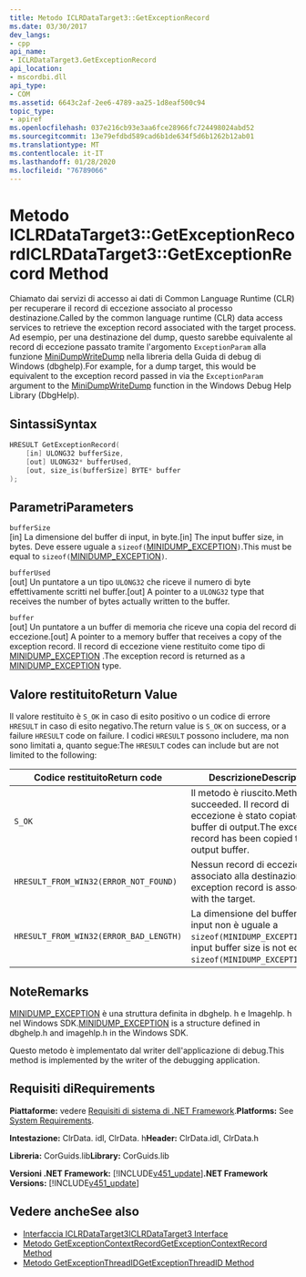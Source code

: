 ```yaml
---
title: Metodo ICLRDataTarget3::GetExceptionRecord
ms.date: 03/30/2017
dev_langs:
- cpp
api_name:
- ICLRDataTarget3.GetExceptionRecord
api_location:
- mscordbi.dll
api_type:
- COM
ms.assetid: 6643c2af-2ee6-4789-aa25-1d8eaf500c94
topic_type:
- apiref
ms.openlocfilehash: 037e216cb93e3aa6fce28966fc724498024abd52
ms.sourcegitcommit: 13e79efdbd589cad6b1de634f5d6b1262b12ab01
ms.translationtype: MT
ms.contentlocale: it-IT
ms.lasthandoff: 01/28/2020
ms.locfileid: "76789066"
---
```

# <a name="iclrdatatarget3getexceptionrecord-method"></a><span data-ttu-id="d7d24-102">Metodo ICLRDataTarget3::GetExceptionRecord</span><span class="sxs-lookup"><span data-stu-id="d7d24-102">ICLRDataTarget3::GetExceptionRecord Method</span></span>
<span data-ttu-id="d7d24-103">Chiamato dai servizi di accesso ai dati di Common Language Runtime (CLR) per recuperare il record di eccezione associato al processo destinazione.</span><span class="sxs-lookup"><span data-stu-id="d7d24-103">Called by the common language runtime (CLR) data access services to retrieve the exception record associated with the target process.</span></span> <span data-ttu-id="d7d24-104">Ad esempio, per una destinazione del dump, questo sarebbe equivalente al record di eccezione passato tramite l'argomento `ExceptionParam` alla funzione [MiniDumpWriteDump](/windows/desktop/api/minidumpapiset/nf-minidumpapiset-minidumpwritedump) nella libreria della Guida di debug di Windows (dbghelp).</span><span class="sxs-lookup"><span data-stu-id="d7d24-104">For example, for a dump target, this would be equivalent to the exception record passed in via the `ExceptionParam` argument to the [MiniDumpWriteDump](/windows/desktop/api/minidumpapiset/nf-minidumpapiset-minidumpwritedump) function in the Windows Debug Help Library (DbgHelp).</span></span>  
  
## <a name="syntax"></a><span data-ttu-id="d7d24-105">Sintassi</span><span class="sxs-lookup"><span data-stu-id="d7d24-105">Syntax</span></span>  
  
```cpp  
HRESULT GetExceptionRecord(  
    [in] ULONG32 bufferSize,  
    [out] ULONG32* bufferUsed,  
    [out, size_is(bufferSize] BYTE* buffer  
);  
```  
  
## <a name="parameters"></a><span data-ttu-id="d7d24-106">Parametri</span><span class="sxs-lookup"><span data-stu-id="d7d24-106">Parameters</span></span>  
 `bufferSize`  
 <span data-ttu-id="d7d24-107">[in] La dimensione del buffer di input, in byte.</span><span class="sxs-lookup"><span data-stu-id="d7d24-107">[in] The input buffer size, in bytes.</span></span> <span data-ttu-id="d7d24-108">Deve essere uguale a `sizeof(`[MINIDUMP_EXCEPTION](/windows/win32/api/minidumpapiset/ns-minidumpapiset-minidump_exception)`)`.</span><span class="sxs-lookup"><span data-stu-id="d7d24-108">This must be equal to `sizeof(`[MINIDUMP_EXCEPTION](/windows/win32/api/minidumpapiset/ns-minidumpapiset-minidump_exception)`)`.</span></span>  
  
 `bufferUsed`  
 <span data-ttu-id="d7d24-109">[out] Un puntatore a un tipo `ULONG32` che riceve il numero di byte effettivamente scritti nel buffer.</span><span class="sxs-lookup"><span data-stu-id="d7d24-109">[out] A pointer to a `ULONG32` type that receives the number of bytes actually written to the buffer.</span></span>  
  
 `buffer`  
 <span data-ttu-id="d7d24-110">[out] Un puntatore a un buffer di memoria che riceve una copia del record di eccezione.</span><span class="sxs-lookup"><span data-stu-id="d7d24-110">[out] A pointer to a memory buffer that receives a copy of the exception record.</span></span> <span data-ttu-id="d7d24-111">Il record di eccezione viene restituito come tipo di [MINIDUMP_EXCEPTION](/windows/win32/api/minidumpapiset/ns-minidumpapiset-minidump_exception) .</span><span class="sxs-lookup"><span data-stu-id="d7d24-111">The exception record is returned as a [MINIDUMP_EXCEPTION](/windows/win32/api/minidumpapiset/ns-minidumpapiset-minidump_exception) type.</span></span>  
  
## <a name="return-value"></a><span data-ttu-id="d7d24-112">Valore restituito</span><span class="sxs-lookup"><span data-stu-id="d7d24-112">Return Value</span></span>  
 <span data-ttu-id="d7d24-113">Il valore restituito è `S_OK` in caso di esito positivo o un codice di errore `HRESULT` in caso di esito negativo.</span><span class="sxs-lookup"><span data-stu-id="d7d24-113">The return value is `S_OK` on success, or a failure `HRESULT` code on failure.</span></span> <span data-ttu-id="d7d24-114">I codici `HRESULT` possono includere, ma non sono limitati a, quanto segue:</span><span class="sxs-lookup"><span data-stu-id="d7d24-114">The `HRESULT` codes can include but are not limited to the following:</span></span>  
  
|<span data-ttu-id="d7d24-115">Codice restituito</span><span class="sxs-lookup"><span data-stu-id="d7d24-115">Return code</span></span>|<span data-ttu-id="d7d24-116">Descrizione</span><span class="sxs-lookup"><span data-stu-id="d7d24-116">Description</span></span>|  
|-----------------|-----------------|  
|`S_OK`|<span data-ttu-id="d7d24-117">Il metodo è riuscito.</span><span class="sxs-lookup"><span data-stu-id="d7d24-117">Method succeeded.</span></span> <span data-ttu-id="d7d24-118">Il record di eccezione è stato copiato nel buffer di output.</span><span class="sxs-lookup"><span data-stu-id="d7d24-118">The exception record has been copied to the output buffer.</span></span>|  
|`HRESULT_FROM_WIN32(ERROR_NOT_FOUND)`|<span data-ttu-id="d7d24-119">Nessun record di eccezione è associato alla destinazione.</span><span class="sxs-lookup"><span data-stu-id="d7d24-119">No exception record is associated with the target.</span></span>|  
|`HRESULT_FROM_WIN32(ERROR_BAD_LENGTH)`|<span data-ttu-id="d7d24-120">La dimensione del buffer di input non è uguale a `sizeof(MINIDUMP_EXCEPTION)`.</span><span class="sxs-lookup"><span data-stu-id="d7d24-120">The input buffer size is not equal to `sizeof(MINIDUMP_EXCEPTION)`.</span></span>|  
  
## <a name="remarks"></a><span data-ttu-id="d7d24-121">Note</span><span class="sxs-lookup"><span data-stu-id="d7d24-121">Remarks</span></span>  
 <span data-ttu-id="d7d24-122">[MINIDUMP_EXCEPTION](/windows/win32/api/minidumpapiset/ns-minidumpapiset-minidump_exception) è una struttura definita in dbghelp. h e Imagehlp. h nel Windows SDK.</span><span class="sxs-lookup"><span data-stu-id="d7d24-122">[MINIDUMP_EXCEPTION](/windows/win32/api/minidumpapiset/ns-minidumpapiset-minidump_exception) is a structure defined in dbghelp.h and imagehlp.h in the Windows SDK.</span></span>  
  
 <span data-ttu-id="d7d24-123">Questo metodo è implementato dal writer dell'applicazione di debug.</span><span class="sxs-lookup"><span data-stu-id="d7d24-123">This method is implemented by the writer of the debugging application.</span></span>  
  
## <a name="requirements"></a><span data-ttu-id="d7d24-124">Requisiti di</span><span class="sxs-lookup"><span data-stu-id="d7d24-124">Requirements</span></span>  
 <span data-ttu-id="d7d24-125">**Piattaforme:** vedere [Requisiti di sistema di .NET Framework](../../../../docs/framework/get-started/system-requirements.md).</span><span class="sxs-lookup"><span data-stu-id="d7d24-125">**Platforms:** See [System Requirements](../../../../docs/framework/get-started/system-requirements.md).</span></span>  
  
 <span data-ttu-id="d7d24-126">**Intestazione:** ClrData. idl, ClrData. h</span><span class="sxs-lookup"><span data-stu-id="d7d24-126">**Header:** ClrData.idl, ClrData.h</span></span>  
  
 <span data-ttu-id="d7d24-127">**Libreria:** CorGuids.lib</span><span class="sxs-lookup"><span data-stu-id="d7d24-127">**Library:** CorGuids.lib</span></span>  
  
 <span data-ttu-id="d7d24-128">**Versioni .NET Framework:** [!INCLUDE[v451_update](../../../../includes/net-current-v451-nov-plus.md)]</span><span class="sxs-lookup"><span data-stu-id="d7d24-128">**.NET Framework Versions:** [!INCLUDE[v451_update](../../../../includes/net-current-v451-nov-plus.md)]</span></span>  
  
## <a name="see-also"></a><span data-ttu-id="d7d24-129">Vedere anche</span><span class="sxs-lookup"><span data-stu-id="d7d24-129">See also</span></span>

- [<span data-ttu-id="d7d24-130">Interfaccia ICLRDataTarget3</span><span class="sxs-lookup"><span data-stu-id="d7d24-130">ICLRDataTarget3 Interface</span></span>](iclrdatatarget3-interface.md)
- [<span data-ttu-id="d7d24-131">Metodo GetExceptionContextRecord</span><span class="sxs-lookup"><span data-stu-id="d7d24-131">GetExceptionContextRecord Method</span></span>](iclrdatatarget3-getexceptioncontextrecord-method.md)
- [<span data-ttu-id="d7d24-132">Metodo GetExceptionThreadID</span><span class="sxs-lookup"><span data-stu-id="d7d24-132">GetExceptionThreadID Method</span></span>](iclrdatatarget3-getexceptionthreadid-method.md)
